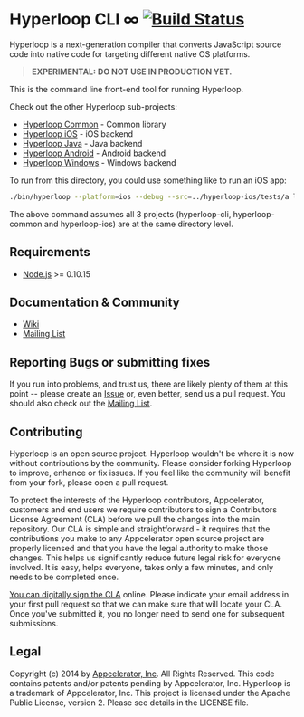 # Hyperloop CLI ∞ [![Build Status](https://travis-ci.org/appcelerator/hyperloop-cli.svg)](https://travis-ci.org/appcelerator/hyperloop-cli)

Hyperloop is a next-generation compiler that converts JavaScript source code into native code for targeting different native OS platforms. 

> **EXPERIMENTAL: DO NOT USE IN PRODUCTION YET.**

This is the command line front-end tool for running Hyperloop.

Check out the other Hyperloop sub-projects:

- [Hyperloop Common](https://github.com/appcelerator/hyperloop-common) - Common library
- [Hyperloop iOS](https://github.com/appcelerator/hyperloop-ios) - iOS backend
- [Hyperloop Java](https://github.com/appcelerator/hyperloop-java) - Java backend
- [Hyperloop Android](https://github.com/appcelerator/hyperloop-android) - Android backend
- [Hyperloop Windows](https://github.com/appcelerator/hyperloop-windows) - Windows backend

To run from this directory, you could use something like to run an iOS app:

```bash
./bin/hyperloop --platform=ios --debug --src=../hyperloop-ios/tests/a library compile package launch --log-level="trace" --arch=i386
```

The above command assumes all 3 projects (hyperloop-cli, hyperloop-common and hyperloop-ios) are at the same directory level.


## Requirements

* [Node.js](http://nodejs.org/) >= 0.10.15

## Documentation & Community

- [Wiki](https://github.com/appcelerator/hyperloop/wiki)
- [Mailing List](https://groups.google.com/forum/#!forum/tinext)

## Reporting Bugs or submitting fixes

If you run into problems, and trust us, there are likely plenty of them at this point -- please create an [Issue](https://github.com/appcelerator/hyperloop-cli/issues) or, even better, send us a pull request. You should also check out the [Mailing List](https://groups.google.com/forum/#!forum/tinext).

## Contributing

Hyperloop is an open source project.  Hyperloop wouldn't be where it is now without contributions by the community. Please consider forking Hyperloop to improve, enhance or fix issues. If you feel like the community will benefit from your fork, please open a pull request.

To protect the interests of the Hyperloop contributors, Appcelerator, customers and end users we require contributors to sign a Contributors License Agreement (CLA) before we pull the changes into the main repository. Our CLA is simple and straightforward - it requires that the contributions you make to any Appcelerator open source project are properly licensed and that you have the legal authority to make those changes. This helps us significantly reduce future legal risk for everyone involved. It is easy, helps everyone, takes only a few minutes, and only needs to be completed once.

[You can digitally sign the CLA](http://bit.ly/app_cla) online. Please indicate your email address in your first pull request so that we can make sure that will locate your CLA.  Once you've submitted it, you no longer need to send one for subsequent submissions.


## Legal

Copyright (c) 2014 by [Appcelerator, Inc](http://www.appcelerator.com). All Rights Reserved.
This code contains patents and/or patents pending by Appcelerator, Inc.
Hyperloop is a trademark of Appcelerator, Inc.
This project is licensed under the Apache Public License, version 2.  Please see details in the LICENSE file.
